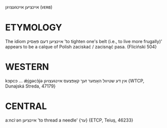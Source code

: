 אײַנציִען
אײַנגעצויגן
(ᴠᴇʀʙ)

ETYMOLOGY
===========
The idiom אײַנציִען דעם פּאַסיק 'to tighten one's belt (i.e., to live more frugally)' appears to be a calque of Polish zaciskać / zacisnąć pasa.
{Fliciński 504}

WESTERN
========

kɔpcɔ ... ǽjgəcɔ̀jə אין דע שטיוול האָמער זעך קאָפּצעס אײַנגעצויגן {WTCP, Dunajská Streda, 47179}

CENTRAL
========

aːnciˑən אײַנציִען 'to thread a needle' {ער} {ETCP, Teiuș, 46233}
